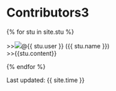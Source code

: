 
# Contributors3

{% for stu in site.stu %}
<div>
 <span>&gt;&gt;<img src="{{ stu.image }}" >@{{ stu.user }} ({{ stu.name }})</span>
 
 <div id="my">&gt;&gt;{{stu.content}}</div>
</div>
<style>
 #my p {
  display: inline;
  margin-left: 2em;
 }
</style>

{% endfor %}

Last updated: {{ site.time }}
